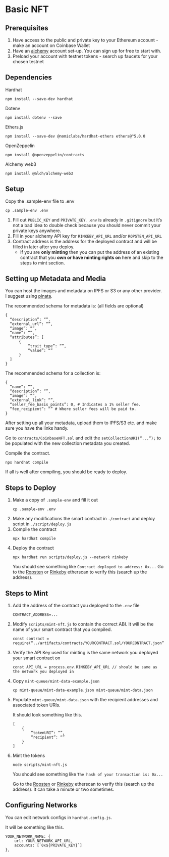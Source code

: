 # Basic NFT
## Prerequisites
1. Have access to the public and private key to your Ethereum account - make an account on Coinbase Wallet
2. Have an [alchemy](https://www.alchemy.com/) account set-up. You can sign up for free to start with.
3. Preload your account with testnet tokens - search up faucets for your chosen testnet

## Dependencies
Hardhat
```
npm install --save-dev hardhat
```

Dotenv
```
npm install dotenv --save
```

Ethers.js
```
npm install --save-dev @nomiclabs/hardhat-ethers ethers@^5.0.0

```
OpenZeppelin
```
npm install @openzeppelin/contracts
```
Alchemy web3
```
npm install @alch/alchemy-web3
```

## Setup
Copy the .sample-env file to .env
```
cp .sample-env .env
```
1. Fill out `PUBLIC_KEY` and `PRIVATE_KEY`. `.env` is already in `.gitignore` but it’s not a bad idea to double check because you should never commit your private keys anywhere.
2. Fill in your alchemy API key for `RINKEBY_API_URL` and/or `ROPSTEN_API_URL`
3. Contract address is the address for the deployed contract and will be filled in later after you deploy.
    - If you are <b>only minting</b> then you can put the address of an existing contract that you <b>own or have minting rights on</b> here and skip to the steps to mint section.

## Setting up Metadata and Media
You can host the images and metadata on IPFS or S3 or any other provider. I suggest using [pinata](https://www.pinata.cloud/).

The recommended schema for metadata is: (all fields are optional)
```
{
  “description”: “”,
  “external_url”: “”,
  “image”: “”,
  “name”: “”,
  “attributes”: [
      {
          “trait_type”: “”,
          “value”: “”
      }
  ]
}
```

The recommended schema for a collection is:
```
{
  “name”: “”,
  “description”: “”,
  “image”: “”,
  “external_link”: “”,
  “seller_fee_basis_points”: 0, # Indicates a 1% seller fee.
  “fee_recipient”: “” # Where seller fees will be paid to.
}
```

After setting up all your metadata, upload them to IPFS/S3 etc. and make sure you have the links handy.

Go to `contracts/CoinbaseNFT.sol` and edit the `setCollectionURI(“...“);` to be populated with the new collection metadata you created.

Compile the contract.
```
npx hardhat compile
```
If all is well after compiling, you should be ready to deploy.

## Steps to Deploy
1. Make a copy of `.sample-env` and fill it out
    ```
    cp .sample-env .env
    ```
2. Make any modifications the smart contract in `./contract` and deploy script in `./script/deploy.js`
3. Compile the contract
    ```
    npx hardhat compile
    ```
4. Deploy the contract
    ```
    npx hardhat run scripts/deploy.js --network rinkeby
    ```
    You should see something like `Contract deployed to address: 0x...`
    Go to the [Ropsten](https://ropsten.etherscan.io/) or [Rinkeby](https://rinkeby.etherscan.io/) etherscan to verify this (search up the address).

## Steps to Mint
1. Add the address of the contract you deployed to the `.env` file
    ```
    CONTRACT_ADDRESS=...
    ```
2. Modify `scripts/mint-nft.js` to contain the correct ABI. It will be the name of your smart contract that you compiled.
    ```
    const contract = require(“../artifacts/contracts/YOURCONTRACT.sol/YOURCONTRACT.json”)
    ```
3. Verify the API Key used for minting is the same network you deployed your smart contract on
    ```
    const API_URL = process.env.RINKEBY_API_URL // should be same as the network you deployed in
    ```
4. Copy `mint-queue/mint-data-example.json`
    ```
    cp mint-queue/mint-data-example.json mint-queue/mint-data.json
    ```
5. Populate `mint-queue/mint-data.json` with the recipient addresses and associated token URIs.

    It should look something like this.
    ```
    [
        {
            “tokenURI”: “”,
            “recipient”: “”
        }
    ]
    ```
6. Mint the tokens
    ```
    node scripts/mint-nft.js
    ```

      You should see something like `The hash of your transaction is: 0x...`

    Go to the [Ropsten](https://ropsten.etherscan.io/) or [Rinkeby](https://rinkeby.etherscan.io/) etherscan to verify this (search up the address). It can take a minute or two sometimes.

## Configuring Networks
You can edit network configs in `hardhat.config.js`.

It will be something like this.
```
YOUR_NETWORK_NAME: {
    url: YOUR_NETWORK_API_URL,
    accounts: [`0x${PRIVATE_KEY}`]
},
```